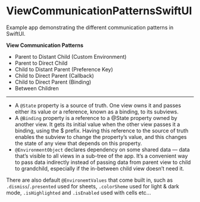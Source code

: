 # ViewCommunicationPatternsSwiftUI

Example app demonstrating the different communication patterns in SwiftUI.

**View Communication Patterns**

- Parent to Distant Child (Custom Environment)
- Parent to Direct Child
- Child to Distant Parent (Preference Key)
- Child to Direct Parent (Callback)
- Child to Direct Parent (Binding)
- Between Children

---

- A `@State` property is a source of truth. One view owns it and passes either its value or a reference, known as a binding, to its subviews.
- A `@Binding` property is a reference to a @State property owned by another view. It gets its initial value when the other view passes it a binding, using the $ prefix. Having this reference to the source of truth enables the subview to change the property’s value, and this changes the state of any view that depends on this property.
- `@EnvironmentObject` declares dependency on some shared data — data that’s visible to all views in a sub-tree of the app. It’s a convenient way to pass data indirectly instead of passing data from parent view to child to grandchild, especially if the in-between child view doesn’t need it.

There are also default `@EnvironemtValues` that come built in, such as `.dismiss`/`.presented` used for sheets, `.colorSheme` used for light & dark mode, `.isHighlighted` and `.isEnabled` used with cells etc...
